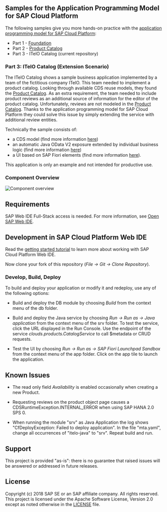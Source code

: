 ## Samples for the Application Programming Model for SAP Cloud Platform

The following samples give you more hands-on practice with the [application programming model for SAP Cloud Platform](https://help.sap.com/viewer//65de2977205c403bbc107264b8eccf4b/Cloud/en-US/00823f91779d4d42aa29a498e0535cdf.html):

* Part 1 - [Foundation](https://github.com/SAP/cloud-samples-foundation)
* Part 2 - [Product Catalog](https://github.com/SAP/cloud-samples-catalog)
* Part 3 - ITelO Catalog (current repository)

### Part 3: ITelO Catalog (Extension Scenario)

The ITelO Catalog shows a sample business application implemented by a team of the fictitious company ITelO. This team needed to implement a product catalog. Looking through available CDS reuse models, they found the [Product Catalog](https://github.com/SAP/cloud-samples-catalog). As an extra requirement, the team needed to include product reviews as an additional source of information for the editor of the product catalog. Unfortunately, reviews are not modeled in the [Product Catalog](https://github.com/SAP/cloud-samples-catalog). Thanks to the application programming model for SAP Cloud Platform they could solve this issue by simply extending the service with additional review entities.

Technically the sample consists of:

* a CDS model (find more information [here](https://help.sap.com/viewer//65de2977205c403bbc107264b8eccf4b/Cloud/en-US/855e00bd559742a3b8276fbed4af1008.html))
* an automatic Java OData V2 exposure extended by individual business logic (find more information [here](https://help.sap.com/viewer//65de2977205c403bbc107264b8eccf4b/Cloud/en-US/68af515a26d944c38d81fd92ad33681e.html))
* a UI based on SAP Fiori elements (find more information [here](https://help.sap.com//SAPUI5_PDF/SAPUI5.pdf)).

This application is only an example and not intended for productive use.

### Component Overview

![Component overview](.docs/itelo.png "Component overview")

## Requirements

SAP Web IDE Full-Stack access is needed. For more information, see [Open SAP Web IDE](https://help.sap.com/viewer/825270ffffe74d9f988a0f0066ad59f0/CF/en-US/51321a804b1a4935b0ab7255447f5f84.html).

## Development in SAP Cloud Platform Web IDE

Read the [getting started tutorial](https://help.sap.com/viewer//65de2977205c403bbc107264b8eccf4b/Cloud/en-US/5ec8c983a0bf43b4a13186fcf59015fc.html) to learn more about working with SAP Cloud Platform Web IDE.

Now clone your fork of this repository (*File -> Git -> Clone Repository*).

### Develop, Build, Deploy

To build and deploy your application or modify it and redeploy, use any of the following options:

* Build and deploy the DB module by choosing *Build* from the context menu of the db folder.

* Build and deploy the Java service by choosing *Run -> Run as -> Java application* from the context menu of the srv folder. To test the service, click the URL displayed in the Run Console. Use the endpoint of the service *clouds.products.CatalogService* to call $metadata or CRUD requests.

* Test the UI by choosing *Run -> Run as -> SAP Fiori Launchpad Sandbox* from the context menu of the app folder. Click on the app tile to launch the application.

## Known Issues

* The read only field _Availability_ is enabled occasionally when creating a new Product.

* Requesting reviews on the product object page causes a CDSRuntimeException.INTERNAL_ERROR when using SAP HANA 2.0 SPS 0.

* When running the module "srv" as Java Application the log shows "CfDeployException: Failed to deploy application". In the file "mta.yaml", change all occurrences of "itelo-java" to "srv". Repeat build and run.

## Support

This project is provided "as-is": there is no guarantee that raised issues will be answered or addressed in future releases.

## License

Copyright (c) 2018 SAP SE or an SAP affiliate company. All rights reserved.
This project is licensed under the Apache Software License, Version 2.0 except as noted otherwise in the [LICENSE](LICENSE) file.
